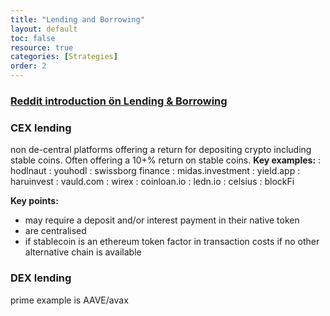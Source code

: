 ```yaml
---
title: "Lending and Borrowing"
layout: default
toc: false
resource: true 
categories: [Strategies]
order: 2
---
```


### [Reddit introduction ön Lending & Borrowing](https://www.reddit.com/r/CryptoCurrency/comments/mnzv1c/defi_explained_lending_borrowing/)

### CEX lending
non de-central platforms offering a return for depositing crypto including stable coins. Often offering a 10+% return on stable coins.
**Key examples:**
:   hodlnaut
:   youhodl
:   swissborg finance
:   midas.investment
:   yield.app
:   haruinvest
:   vauld.com
:   wirex
:   coinloan.io
:   ledn.io
:   celsius
:   blockFi

**Key points:**
*   may require a deposit and/or interest payment in their native token
*   are centralised
*   if stablecoin is an ethereum token factor in transaction costs if no other alternative chain is available


### DEX lending
prime example is AAVE/avax
